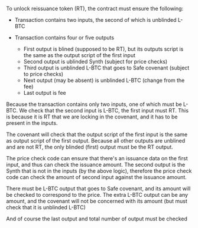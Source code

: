 To unlock reissuance token (RT), the contract must ensure the following:

- Transaction contains two inputs, the second of which is unblinded L-BTC
- Transaction contains four or five outputs

    * First output is blined (supposed to be RT), but its outputs script
      is the same as the output script of the first input
    * Second output is ublinded Synth (subject for price checks)
    * Third output is unblinded L-BTC that goes to Safe covenant (subject to price checks)
    * Next output (may be absent) is unblinded L-BTC (change from the fee)
    * Last output is fee

Because the transaction contains only two inputs, one of which must be L-BTC. We check that the
second input is L-BTC, the first input must RT. This is because it is RT that we are locking in the
covenant, and it has to be present in the inputs.

The covenant will check that the output script of the first input is the same as output script of the first output.
Because all other outputs are unblined and are not RT, the only blinded (first) output must be the RT output.

The price check code can ensure that there's an issuance data on the first input,
and thus can check the issuance amount. The second output is the Synth that is not in the inputs
(by the above logic), therefore the price check code can check the amount of second input against
the issuance amount.

There must be L-BTC output that goes to Safe covenant, and its amount will be checked to correspond to the price.
The extra L-BTC output can be any amount, and the covenant will not be concerned with its amount (but must check that
it is unblinded L-BTC)

And of course the last output and total number of output must be checked 
